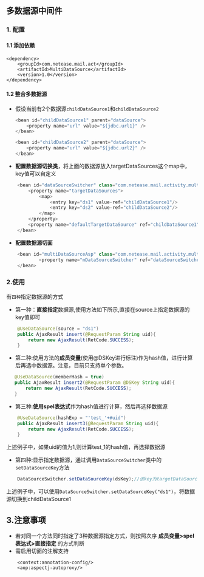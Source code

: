 ## 多数据源中间件

### 1. 配置
#### 1.1 添加依赖
```
<dependency>
    <groupId>com.netease.mail.act</groupId>
    <artifactId>MultiDataSource</artifactId>
    <version>1.0</version>
</dependency>
```
#### 1.2 整合多数据源
- 假设当前有2个数据源`childDataSource1`和`childDataSource2`

	``` java
	<bean id="childDataSource1" parent="dataSource">
		<property name="url" value="${jdbc.url1}" />
	</bean>
	
	<bean id="childDataSource2" parent="dataSource">
		<property name="url" value="${jdbc.url2}" />
	</bean>
	
	```
- **配置数据源切换类**，将上面的数据源放入targetDataSources这个map中，key值可以自定义
``` java
	<bean id="dataSourceSwitcher" class="com.netease.mail.activity.multiDataSource.util.DataSourceSwitcher">
		<property name="targetDataSources">
			<map>
				<entry key="ds1" value-ref="childDataSource1"/>
				<entry key="ds2" value-ref="childDataSource2"/>
			</map>
		</property>
		<property name="defaultTargetDataSource" ref="childDataSource1"/>
	</bean>
```
- **配置数据源切面**
``` java
	<bean id="multiDataSourceAsp" class="com.netease.mail.activity.multiDataSource.aop.DataSourceAsp">
	        <property name="mDataSourceSwitcher" ref="dataSourceSwitcher"/>
	</bean>
```

### 2.使用
有`四种`指定数据源的方式
- 第一种：**直接指定**数据源,使用方法如下所示,直接在source上指定数据源的key值即可
``` java
    @UseDataSource(source = "ds1")
    public AjaxResult insert(@RequestParam String uid){
        return new AjaxResult(RetCode.SUCCESS);
    }
```

- 第二种:使用方法的**成员变量**(使用@DSKey进行标注)作为hash值，进行计算后再选中数据源。注意，目前只支持单个参数。
``` java
   @UseDataSource(memberHash = true)
   public AjaxResult insert2(@RequestParam @DSKey String uid){
       return new AjaxResult(RetCode.SUCCESS);
   }
```
- 第三种:**使用spel表达式**作为hash值进行计算，然后再选择数据源
``` java
    @UseDataSource(hashExp = "'test_'+#uid")
    public AjaxResult insert3(@RequestParam String uid){
        return new AjaxResult(RetCode.SUCCESS);
    }
```
上述例子中，如果uid的值为1,则计算test_1的hash值，再选择数据源
- 第四种:显示指定数据源，通过调用`DataSourceSwitcher`类中的`setDataSourceKey`方法
``` java
    DataSourceSwitcher.setDataSourceKey(dsKey);//该key为targetDataSources中的key值
```
上述例子中，可以使用`DataSourceSwitcher.setDataSourceKey("ds1")`，将数据源切换到childDataSource1
## 3.注意事项
- 若对同一个方法同时指定了3种数据源指定方式，则按照次序 **成员变量>spel表达式>直接指定** 的方式判断
- 需启用切面的注解支持
```
    <context:annotation-config/>
    <aop:aspectj-autoproxy/>
```
